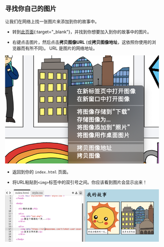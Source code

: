 ## 寻找你自己的图片

让我们在网络上找一张图片来添加到你的故事中。

+ 转到[此页面](http://jumpto.cc/html-images){:target="_blank"}，并找到你想要加入到你的故事中的图片。

+ 右键点击图片，然后点击**拷贝图像URL** (或**拷贝图像地址**，这依照你使用的浏览器而有所不同)。 URL 是图片的网络地址。

![screenshot](images/story-url.png)

+ 返回到你的 `index.html` 页面。

+ 将URL粘贴到`<img>`标签中的双引号之间。你应该看到图片会显示出来！

![screenshot](images/story-image.png)